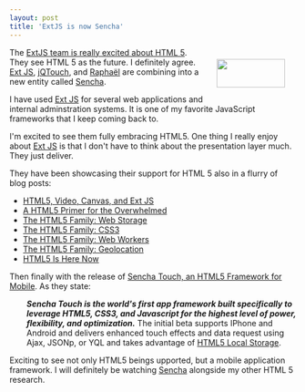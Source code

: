 ```yaml
---
layout: post
title: 'ExtJS is now Sencha'
---
```

<img class="alignnone" style="padding: 20px;" title="Sencha" src="http://www.sencha.com/assets/images/logo-sencha-sm.png" alt="" width="120" height="50" align="right" />The <a href="http://www.sencha.com/blog/tag/html5/">ExtJS team is really excited about HTML 5</a>. They see HTML 5 as the future. I definitely agree. <a href="http://www.sencha.com/products/js/">Ext JS</a>, <a href="http://www.jqtouch.com/">jQTouch</a>, and <a href="http://raphaeljs.com/">Raphaël</a> are combining into a new entity called <a href="http://www.sencha.com/blog/2010/06/14/ext-js-jqtouch-raphael-sencha/">Sencha</a>.<p></p>
I have used <a href="http://www.sencha.com/products/js/">Ext JS</a> for several web applications and internal adminstration systems. It is one of my favorite JavaScript frameworks that I keep coming back to.<p></p>
I'm excited to see them fully embracing HTML5. One thing I really enjoy about <a href="http://www.sencha.com/products/js/">Ext JS</a> is that I don't have to think about the presentation layer much. They just deliver.<p></p>
They have been showcasing their support for HTML 5 also in a flurry of blog posts:
<ul class="mainlist">
	<li><a href="http://www.sencha.com/blog/2010/01/14/html5-video-canvas-extjs/">HTML5, Video, Canvas, and Ext JS</a></li>
	<li><a href="http://www.sencha.com/blog/2010/05/23/html5-now-with-20-percent-more-internet/">A HTML5 Primer for the Overwhelmed</a></li>
	<li><a href="http://www.sencha.com/blog/2010/05/27/the-html5-family-web-storage/">The HTML5 Family: Web Storage</a></li>
	<li><a href="http://www.sencha.com/blog/2010/06/01/the-html5-family-css3/">The HTML5 Family: CSS3</a></li>
	<li><a href="http://www.sencha.com/blog/2010/06/07/the-html5-family-web-workers/">The HTML5 Family: Web Workers</a></li>
	<li><a href="http://www.sencha.com/blog/2010/06/09/the-html5-family-geolocation/">The HTML5 Family: Geolocation</a></li>
	<li><a href="http://www.sencha.com/blog/2010/06/11/html5-is-here-now-its-just-not-for-your-desktop-yet/">HTML5 Is Here Now</a></li>
</ul>
Then finally with the release of <a href="http://www.sencha.com/blog/2010/06/17/introducing-sencha-touch-html5-framework-for-mobile/">Sencha Touch, an HTML5 Framework for Mobile</a>. As they state:
<p style="padding-left: 30px;"><em><strong>Sencha Touch is the world's first app framework built specifically to  leverage HTML5, CSS3, and Javascript for the highest level of power,  flexibility, and optimization.</strong></em>
The initial beta supports IPhone and Android and delivers enhanced touch effects and data request using Ajax, JSONp, or YQL and takes advantage of <a href="http://www.kinlane.com/category/html-5/html5-web-storage/">HTML5 Local Storage</a>.<p></p>
Exciting to see not only HTML5 beings upported, but a mobile application framework. I will definitely be watching <a href="http://www.sencha.com">Sencha</a> alongside my other HTML 5 research.